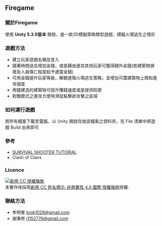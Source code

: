 ## Firegame ##

### **關於Firegame** ###

使用 **Unity 5.3.0版本** 開發，是一款3D模擬策略類型遊戲，模擬火場逃生之情形

### **遊戲方法** ###

- 建立玩家遊戲名稱並登入
- 隨著時間過去增加金錢，或是藉由進攻其他玩家可獲得額外金錢(依建築物損壞及人員傷亡程度給予適當金錢)
- 可用金錢提升玩家等級，解鎖進階火場逃生策略，並增加可蓋建築物上限和進攻強度
- 用錢建造的建築物可提升賺錢速度或是提供防禦
- 對戰模式之進攻方使用滑鼠點擊欲攻擊之區域



### **如何運行遊戲** ###

將所有檔案下載至電腦，以 Unity 開啟存放該檔案之資料夾，在 File 清單中將遊戲 Build 出來即可

### **參考** ###
- [SURVIVAL SHOOTER TUTORIAL](https://unity3d.com/cn/learn/tutorials/projects/survival-shooter/environment?playlist=17144)
- Clash of Clans

### **Licence** ###

<a rel="license" href="http://creativecommons.org/licenses/by-nc/4.0/"><img alt="創用 CC 授權條款" style="border-width:0" src="https://i.creativecommons.org/l/by-nc/4.0/88x31.png" /></a><br />本著作係採用<a rel="license" href="http://creativecommons.org/licenses/by-nc/4.0/">創用 CC 姓名標示-非商業性 4.0 國際 授權條款</a>授權.

### **聯絡方法** ###
- 李明峯 krok1029@gmail.com
- 謝秉修 j1152776@gmail.com
